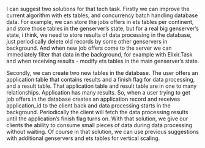 I can suggest two solutions for that tech task. Firstly we can improve the current algorithm with ets tables, and concurrency batch handling database data. For example, we can store the jobs offers in ets tables per continent, and store those tables in the genserver’s state, but for a real big genserver’s state, i think, we need to store results of data processing in the database, just periodically delete old records by some other genservers in background. And when new job offers come to the server we can immediately filter that data in the background, for example with Elixir.Task and when receiving results - modify ets tables in the main genserver’s state.



Secondly, we can create two new tables in the database. The user offers an application table that contains results and a finish flag for data processing, and a result table. That application table and result table are in one to many relationships. Application has many results. So, when a user trying to get job offers in the database creates an application record and receives application_id  to the client back and data processing starts in the background. Periodically the client will fetch the data processing results until the application’s finish flag turns on. With that solution, we give our clients the ability to consume small pieces of data during data processing without waiting. Of course in that solution, we can use previous suggestions with additional genservers and ets tables for vertical scaling.
